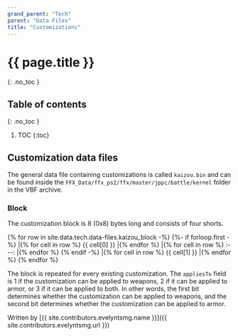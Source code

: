 ```yaml
---
grand_parent: "Tech"
parent: "Data Files"
title: "Customizations"
---
```

# {{ page.title }}
{: .no_toc }

## Table of contents
{: .no_toc }

1. TOC
{:toc}

## Customization data files
The general data file containing customizations is called `kaizou.bin` and can be found inside the `FFX_Data/ffx_ps2/ffx/master/jppc/battle/kernel` folder in the VBF archive.

### Block
The customization block is 8 (0x8) bytes long and consists of four shorts.

{% for row in site.data.tech.data-files.kaizou_block -%}
{%- if forloop.first -%}
|{% for cell in row %} {{ cell[0] }} |{% endfor %}
|{% for cell in row %} :---: |{% endfor %}
{% endif -%}
|{% for cell in row %} {{ cell[1] }} |{% endfor %}
{% endfor %}

The block is repeated for every existing customization. The `appliesTo` field is 1 if the customization can be applied to weapons, 2 if it can be applied to armor, or 3 if it can be applied to both. In other words, the first bit determines whether the customization can be applied to weapons, and the second bit determines whether the customization can be applied to armor.

Written by [{{ site.contributors.evelyntsmg.name }}]({{ site.contributors.evelyntsmg.url }})
